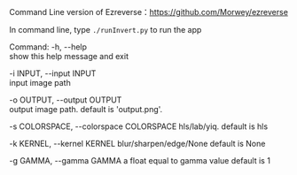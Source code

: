 Command Line version of Ezreverse：https://github.com/Morwey/ezreverse

In command line, type `./runInvert.py` to run the app


Command:
  -h, --help            	
	show this help message and exit

  -i INPUT, --input INPUT	
	input image path

  -o OUTPUT, --output OUTPUT	
	output image path. 
	default is 'output.png'.

  -s COLORSPACE, --colorspace COLORSPACE
	hls/lab/yiq. 
	default is hls

  -k KERNEL, --kernel KERNEL
	blur/sharpen/edge/None
	default is None

  -g GAMMA, --gamma GAMMA
	a float equal to gamma value
	default is 1


